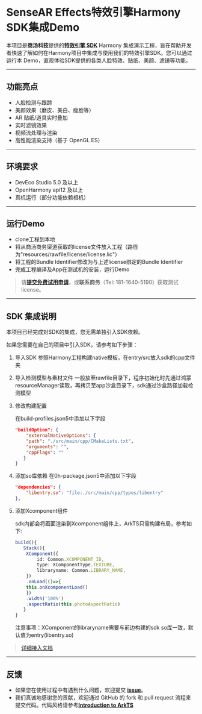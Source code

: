 # SenseAR Effects特效引擎Harmony SDK集成Demo

本项目是**商汤科技**提供的[**特效引擎 SDK**](https://sensear.softsugar.com/) Harmony 集成演示工程，旨在帮助开发者快速了解如何在Harmony项目中集成与使用我们的特效引擎SDK。您可以通过运行本 Demo，直观体验SDK提供的各类人脸特效、贴纸、美颜、滤镜等功能。

---

## 功能亮点

- 人脸检测与跟踪
- 美颜效果（磨皮、美白、瘦脸等）
- AR 贴纸/道具实时叠加
- 实时滤镜效果
- 视频流处理与渲染
- 高性能渲染支持（基于 OpenGL ES）

---

## 环境要求

- DevEco Studio 5.0 及以上
- OpenHarmony api12 及以上
- 真机运行（部分功能依赖相机）

---

## 运行Demo

- clone工程到本地
- 将从商汤商务渠道获取的license文件放入工程（路径为"resources/rawfile/license/license.lic"）
- 将工程的Bundle Identifier修改为与上述license绑定的Bundle Identifier
- 完成工程编译及App在测试机的安装，运行Demo

> 请[**提交免费试用申请**](https://sensear.softsugar.com/)，或**联系商务**（Tel: 181-1640-5190）获取测试license。

---

## SDK 集成说明

本项目已经完成对SDK的集成，您无需单独引入SDK依赖。

如果您需要在自己的项目中引入SDK，请参考如下步骤：

1. 导入SDK
   参照Harmony工程构建native模板，在entry/src放入sdk的cpp文件夹

2. 导入检测模型与素材文件
   一般放至rawfile目录下，程序初始化时先通过鸿蒙 resourceManager读取，再拷贝至app沙盒目录下，sdk通过沙盒路径加载检测模型

3. 修改构建配置
   
   在build-profiles.json5中添加以下字段
   
   ```json
   "buildOption": {
       "externalNativeOptions": {
       "path": "./src/main/cpp/CMakeLists.txt",
       "arguments": "",
       "cppFlags": ""
      }
   }
   ```

4. 添加so库依赖
   在0h-package.json5中添加以下字段
   
   ```json
   "dependencies": {
       "libentry.so": "file:./src/main/cpp/types/libentry"
   },
   ```

5. 添加Xcomponent组件
   
   sdk内部会将画面渲染到Xcomponent组件上，ArkTS只需构建布局，参考如下:
   
   ```ts
   build(){
      Stack(){
       XComponent({
           id: Common.XCOMPONENT_ID,
           type: XComponentType.TEXTURE,
           libraryname: Common.LIBRARY_NAME,
       })
       .onLoad(()=>{
       this.onXcomponentLoad()
       })
       .width('100%')
       .aspectRatio(this.photoAspectRatio)
      }
   }
   ```
   
   注意事项：XComponent的libraryname需要与前边构建的sdk so库一致，默认值为entry(libentry.so)

> [详细接入文档](./SenseMeEffects/st_mobile_sdk/docs/SenseAR集成文档.md)

---

## 反馈

- 如果您在使用过程中有遇到什么问题，欢迎提交 [**issue**](https://github.com/SoftSugar-Inc/effects-harmony/issues)。
- 我们真诚地感谢您的贡献，欢迎通过 GitHub 的 fork 和 pull request 流程来提交代码。代码风格请参考[**Introduction to ArkTS**](https://developer.huawei.com/consumer/cn/doc/harmonyos-guides/introduction-to-arkts)
